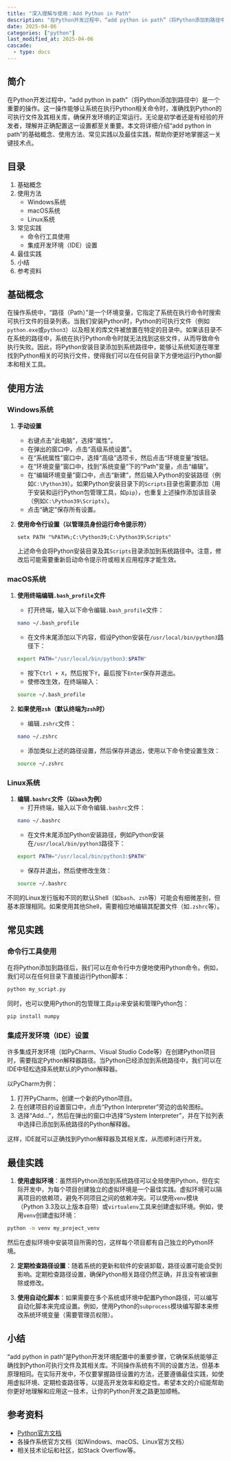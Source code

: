 ```yaml
---
title: "深入理解与使用：Add Python in Path"
description: "在Python开发过程中，“add python in path”（将Python添加到路径中）是一个重要的操作。这一操作能够让系统在执行Python相关命令时，准确找到Python的可执行文件及其相关库，确保开发环境的正常运行。无论是初学者还是有经验的开发者，理解并正确配置这一设置都至关重要。本文将详细介绍“add python in path”的基础概念、使用方法、常见实践以及最佳实践，帮助你更好地掌握这一关键技术点。"
date: 2025-04-06
categories: ["python"]
last_modified_at: 2025-04-06
cascade:
  - type: docs
---
```



## 简介
在Python开发过程中，“add python in path”（将Python添加到路径中）是一个重要的操作。这一操作能够让系统在执行Python相关命令时，准确找到Python的可执行文件及其相关库，确保开发环境的正常运行。无论是初学者还是有经验的开发者，理解并正确配置这一设置都至关重要。本文将详细介绍“add python in path”的基础概念、使用方法、常见实践以及最佳实践，帮助你更好地掌握这一关键技术点。

<!-- more -->
## 目录
1. 基础概念
2. 使用方法
    - Windows系统
    - macOS系统
    - Linux系统
3. 常见实践
    - 命令行工具使用
    - 集成开发环境（IDE）设置
4. 最佳实践
5. 小结
6. 参考资料

## 基础概念
在操作系统中，“路径（Path）”是一个环境变量，它指定了系统在执行命令时搜索可执行文件的目录列表。当我们安装Python时，Python的可执行文件（例如`python.exe`或`python3`）以及相关的库文件被放置在特定的目录中。如果该目录不在系统的路径中，系统在执行Python命令时就无法找到这些文件，从而导致命令执行失败。因此，将Python安装目录添加到系统路径中，能够让系统知道在哪里找到Python相关的可执行文件，使得我们可以在任何目录下方便地运行Python脚本和相关工具。

## 使用方法
### Windows系统
1. **手动设置**
    - 右键点击“此电脑”，选择“属性”。
    - 在弹出的窗口中，点击“高级系统设置”。
    - 在“系统属性”窗口中，选择“高级”选项卡，然后点击“环境变量”按钮。
    - 在“环境变量”窗口中，找到“系统变量”下的“Path”变量，点击“编辑”。
    - 在“编辑环境变量”窗口中，点击“新建”，然后输入Python的安装路径（例如`C:\Python39`）。如果Python安装目录下的`Scripts`目录也需要添加（用于安装和运行Python包管理工具，如`pip`），也重复上述操作添加该目录（例如`C:\Python39\Scripts`）。
    - 点击“确定”保存所有设置。

2. **使用命令行设置（以管理员身份运行命令提示符）**
    ```batch
    setx PATH "%PATH%;C:\Python39;C:\Python39\Scripts"
    ```
    上述命令会将Python安装目录及其`Scripts`目录添加到系统路径中。注意，修改后可能需要重新启动命令提示符或相关应用程序才能生效。

### macOS系统
1. **使用终端编辑`.bash_profile`文件**
    - 打开终端，输入以下命令编辑`.bash_profile`文件：
    ```bash
    nano ~/.bash_profile
    ```
    - 在文件末尾添加以下内容，假设Python安装在`/usr/local/bin/python3`路径下：
    ```bash
    export PATH="/usr/local/bin/python3:$PATH"
    ```
    - 按下`Ctrl + X`，然后按下`Y`，最后按下`Enter`保存并退出。
    - 使修改生效，在终端输入：
    ```bash
    source ~/.bash_profile
    ```

2. **如果使用`zsh`（默认终端为`zsh`时）**
    - 编辑`.zshrc`文件：
    ```bash
    nano ~/.zshrc
    ```
    - 添加类似上述的路径设置，然后保存并退出，使用以下命令使设置生效：
    ```bash
    source ~/.zshrc
    ```

### Linux系统
1. **编辑`.bashrc`文件（以`bash`为例）**
    - 打开终端，输入以下命令编辑`.bashrc`文件：
    ```bash
    nano ~/.bashrc
    ```
    - 在文件末尾添加Python安装路径，例如Python安装在`/usr/local/bin/python3`路径下：
    ```bash
    export PATH="/usr/local/bin/python3:$PATH"
    ```
    - 保存并退出，然后使修改生效：
    ```bash
    source ~/.bashrc
    ```

不同的Linux发行版和不同的默认Shell（如`bash`、`zsh`等）可能会有细微差别，但基本原理相同。如果使用其他Shell，需要相应地编辑其配置文件（如`.zshrc`等）。

## 常见实践
### 命令行工具使用
在将Python添加到路径后，我们可以在命令行中方便地使用Python命令。例如，我们可以在任何目录下直接运行Python脚本：
```bash
python my_script.py
```
同时，也可以使用Python的包管理工具`pip`来安装和管理Python包：
```bash
pip install numpy
```

### 集成开发环境（IDE）设置
许多集成开发环境（如PyCharm、Visual Studio Code等）在创建Python项目时，需要指定Python解释器路径。当Python已经添加到系统路径中，我们可以在IDE中轻松选择系统默认的Python解释器。

以PyCharm为例：
1. 打开PyCharm，创建一个新的Python项目。
2. 在创建项目的设置窗口中，点击“Python Interpreter”旁边的齿轮图标。
3. 选择“Add...”，然后在弹出的窗口中选择“System Interpreter”，并在下拉列表中选择已添加到系统路径的Python解释器。

这样，IDE就可以正确找到Python解释器及其相关库，从而顺利进行开发。

## 最佳实践
1. **使用虚拟环境**：虽然将Python添加到系统路径可以全局使用Python，但在实际开发中，为每个项目创建独立的虚拟环境是一个最佳实践。虚拟环境可以隔离项目的依赖项，避免不同项目之间的依赖冲突。可以使用`venv`模块（Python 3.3及以上版本自带）或`virtualenv`工具来创建虚拟环境。例如，使用`venv`创建虚拟环境：
```bash
python -m venv my_project_venv
```
然后在虚拟环境中安装项目所需的包，这样每个项目都有自己独立的Python环境。

2. **定期检查路径设置**：随着系统的更新和软件的安装卸载，路径设置可能会受到影响。定期检查路径设置，确保Python相关路径仍然正确，并且没有被误删除或修改。

3. **使用自动化脚本**：如果需要在多个系统或环境中配置Python路径，可以编写自动化脚本来完成设置。例如，使用Python的`subprocess`模块编写脚本来修改系统环境变量（需要管理员权限）。

## 小结
“add python in path”是Python开发环境配置中的重要步骤，它确保系统能够正确找到Python可执行文件及其相关库。不同操作系统有不同的设置方法，但基本原理相同。在实际开发中，不仅要掌握路径设置的方法，还要遵循最佳实践，如使用虚拟环境、定期检查路径等，以提高开发效率和稳定性。希望本文的介绍能帮助你更好地理解和应用这一技术，让你的Python开发之路更加顺畅。

## 参考资料
- [Python官方文档](https://docs.python.org/)
- 各操作系统官方文档（如Windows、macOS、Linux官方文档）
- 相关技术论坛和社区，如Stack Overflow等。 